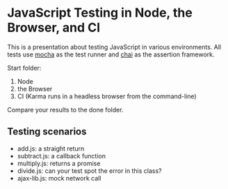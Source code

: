 JavaScript Testing in Node, the Browser, and CI
===============================================

This is a presentation about testing JavaScript in various environments.  All tests use [mocha](https://npmjs.org/mocha) as the test runner and [chai](https://npmjs.org/chai) as the assertion framework.

Start folder:

1. Node
2. the Browser
3. CI (Karma runs in a headless browser from the command-line)

Compare your results to the done folder.

Testing scenarios
-----------------

- add.js: a straight return
- subtract.js: a callback function
- multiply.js: returns a promise
- divide.js: can your test spot the error in this class?
- ajax-lib.js: mock network call
